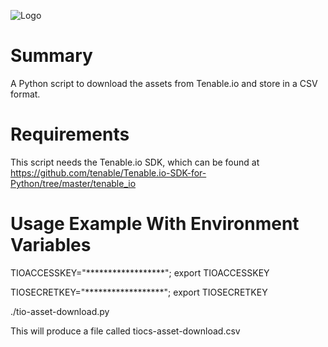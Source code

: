 ![Logo](https://github.com/cybersmithio/tio-asset-download.py/blob/master/TenableAPI.png)

# Summary
A Python script to download the assets from Tenable.io and store in a CSV format.

# Requirements
This script needs the Tenable.io SDK, which can be found at https://github.com/tenable/Tenable.io-SDK-for-Python/tree/master/tenable_io

# Usage Example With Environment Variables
TIOACCESSKEY="******************"; export TIOACCESSKEY

TIOSECRETKEY="******************"; export TIOSECRETKEY

./tio-asset-download.py 

This will produce a file called tiocs-asset-download.csv
